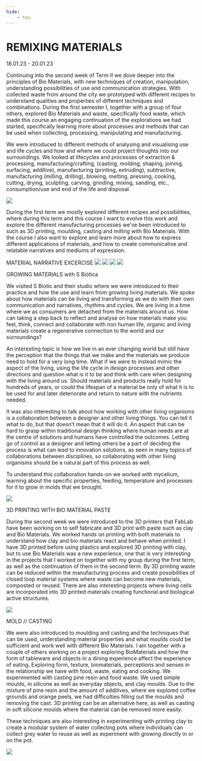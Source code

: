 ```yaml
---
hide:
    - toc
---
```


# **REMIXING MATERIALS**

18.01.23 - 20.01.23

Continuing into the second week of Term II we dove deeper into the principles of Bio Materials, with new techniques of creation, manipulation, understanding possibilities of use and communication strategies. With collected waste from around the city we prototyped with different recipes to understand qualities and properties of different techniques and combinations. During the first semester I, together with a group of four others, explored Bio Materials and waste, specifically food waste, which made this course an engaging continuation of the explorations we had started, specifically learning more about processes and methods that can be used when collecting, processing, manipulating and manufacturing. 

We were introduced to different methods of analysing and visualising use and life cycles and how and where we could project thoughts into our surroundings. We looked at lifecycles and processes of extraction & processing, manufacturing/crafting, (casting, molding, shaping, joining, surfacing, additive), manufacturing (printing, extruding), subtractive, manufacturing (milling, drilling), blowing, melting, pressing, cooking, cutting, drying, sculpting, carving, grinding, mixing, sanding, etc., consumption/use and end of the life and disposal.

![](../images/RemixingMaterials/process2.jpg)

During the first term we mostly explored different recipes and possibilities, where during this term and this course I want to evolve this work and explore the different manufacturing processes we’ve been introduced to such as 3D printing, moulding, casting and milling with Bio Materials. With the course I also want to explore and learn more about how to express different applications of materials, and how to create communicative and relatable narratives and mediums of expression. 

MATERIAL NARRATIVE EXCERCISE
![](../images/RemixingMaterials/1excercise2.jpg)
![](../images/RemixingMaterials/1excercise3.jpg)
![](../images/RemixingMaterials/1excercise4.jpg)
![](../images/RemixingMaterials/1excercise5.jpg)

GROWING MATERIALS with S Biótica

We visited S Biotic and their studio where we were introduced to their practice and how the use and learn from growing living materials. We spoke about how materials can be living and transforming as we do with their own communication and narratives, rhythms and cycles. We are living in a time where we as consumers are detached from the materials around us. How can taking a step back to reflect and analyse on how materials make you feel, think, connect and collaborate with non human life, organic and living materials create a regenerative connection to the world and our surroundings? 

An interesting topic is how we live in an ever changing world but still have the perception that the things that we make and the materials we produce need to hold for a very long time. What if we were to instead mimic the aspect of the living, using the life cycle in design processes and other directions and question what is it to be and think with care when designing with the living around us. Should materials and products really hold for hundreds of years, or could the lifespan of a material be only of what it is to be used for and later deteriorate and return to nature with the nutrients needed. 

It was also interesting to talk about how working with other living organisms is a collaboration between a designer and other living things. You can tell it what to do, but that doesn’t mean that it will do it. An aspect that can be hard to grasp within traditional design thinking where human needs are at the centre of solutions and humans have controlled the outcomes. Letting go of control as a designer and letting others be a part of deciding the process is what can lead to innovation solutions, as seen in many topics of collaborations between disciplines, so collaborating with other living organisms should be a natural part of this process as well. 

To understand this collaboration hands-on we worked with mycelium, learning about the specific properties, feeding, temperature and processes for it to grow in molds that we brought.  

![](../images/RemixingMaterials/process1.jpg)

3D PRINTING WITH BIO MATERIAL PASTE

During the second week we were introduced to the 3D printers that FabLab have been working on to self fabricate and 3D print with paste such as clay and Bio Materials. We worked hands on printing with both materials to understand how clay and bio materials react and behave when printed. I have 3D printed before using plastics and explored 3D printing with clay, but to use Bio Materials was a new experience, one that is very interesting in the projects that I worked on together with my group during the first term, as well as the continuation of them in the second term. By 3D printing waste can be reduced within the manufacturing process and create possibilities of closed loop material systems where waste can become new materials, composted or reused. There are also interesting projects where living cells are incorporated into 3D printed materials creating functional and biological active structures.

![](../images/RemixingMaterials/3dprint.jpg)

MOLD // CASTING

We were also introduced to moulding and casting and the techniques that can be used, understanding material properties and what moulds could be sufficient and work well with different Bio Materials. I am together with a couple of others working on a project exploring BioMaterials and how the form of tableware and objects in a dining experience affect the experience of eating. Exploring form, texture, biomaterials, perceptions and senses in the relationship we have with food, waste, eating and cooking. We experimented with casting pine resin and food waste. We used simple moulds, in silicone as well as everyday objects, and clay moulds. Due to the mixture of pine resin and the amount of additives, where we explored coffee grounds and orange peels, we had difficulties filling out the moulds and removing the cast. 3D printing can be an alternative here, as well as casting in soft silicone moulds where the material can be removed more easily.

These techniques are also interesting in experimenting with printing clay to create a modular system of water collecting pots where individuals can collect grey water to reuse as well as experiment with growing directly in or on the pot. 

![](../images/RemixingMaterials/3dprint2.jpg)